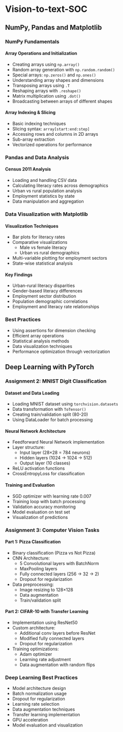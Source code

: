 # Vision-to-text-SOC

## NumPy, Pandas and Matplotlib

### NumPy Fundamentals

#### Array Operations and Initialization
- Creating arrays using `np.array()`
- Random array generation with `np.random.random()`
- Special arrays: `np.zeros()` and `np.ones()`
- Understanding array shapes and dimensions
- Transposing arrays using `.T`
- Reshaping arrays with `.reshape()`
- Matrix multiplication using `.dot()`
- Broadcasting between arrays of different shapes

#### Array Indexing & Slicing
- Basic indexing techniques
- Slicing syntax: `array[start:end:step]`
- Accessing rows and columns in 2D arrays
- Sub-array extraction
- Vectorized operations for performance

### Pandas and Data Analysis

#### Census 2011 Analysis
- Loading and handling CSV data
- Calculating literacy rates across demographics
- Urban vs rural population analysis
- Employment statistics by state
- Data manipulation and aggregation

### Data Visualization with Matplotlib

#### Visualization Techniques
- Bar plots for literacy rates
- Comparative visualizations
  - Male vs female literacy
  - Urban vs rural demographics
- Multi-variable plotting for employment sectors
- State-wise statistical analysis

#### Key Findings
- Urban-rural literacy disparities
- Gender-based literacy differences
- Employment sector distribution
- Population demographic correlations
- Employment and literacy rate relationships

### Best Practices
- Using assertions for dimension checking
- Efficient array operations
- Statistical analysis methods
- Data visualization techniques
- Performance optimization through vectorization

## Deep Learning with PyTorch

### Assignment 2: MNIST Digit Classification

#### Dataset and Data Loading
- Loading MNIST dataset using `torchvision.datasets`
- Data transformation with `ToTensor()`
- Creating train/validation split (80-20)
- Using DataLoader for batch processing

#### Neural Network Architecture
- Feedforward Neural Network implementation
- Layer structure:
  - Input layer (28×28 = 784 neurons)
  - Hidden layers (1024 → 1024 → 512)
  - Output layer (10 classes)
- ReLU activation functions
- CrossEntropyLoss for classification

#### Training and Evaluation
- SGD optimizer with learning rate 0.007
- Training loop with batch processing
- Validation accuracy monitoring
- Model evaluation on test set
- Visualization of predictions

### Assignment 3: Computer Vision Tasks

#### Part 1: Pizza Classification
- Binary classification (Pizza vs Not Pizza)
- CNN Architecture:
  - 5 Convolutional layers with BatchNorm
  - MaxPooling layers
  - Fully connected layers (256 → 32 → 2)
  - Dropout for regularization
- Data preprocessing:
  - Image resizing to 128×128
  - Data augmentation
  - Train/validation split

#### Part 2: CIFAR-10 with Transfer Learning
- Implementation using ResNet50
- Custom architecture:
  - Additional conv layers before ResNet
  - Modified fully connected layers
  - Dropout for regularization
- Training optimizations:
  - Adam optimizer
  - Learning rate adjustment
  - Data augmentation with random flips

### Deep Learning Best Practices
- Model architecture design
- Batch normalization usage
- Dropout for regularization
- Learning rate selection
- Data augmentation techniques
- Transfer learning implementation
- GPU acceleration
- Model evaluation and visualization
